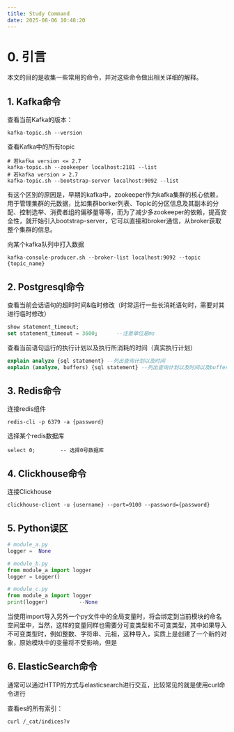 ```yaml
---
title: Study Command
date: 2025-08-06 10:48:20
---
```




# 0. 引言

本文的目的是收集一些常用的命令，并对这些命令做出相关详细的解释。



## 1. Kafka命令

查看当前Kafka的版本：

```shell
kafka-topic.sh --version
```

查看Kafka中的所有topic

```shell
# 若kafka version <= 2.7
kafka-topic.sh --zookeeper localhost:2181 --list
# 若kafka version > 2.7
kafka-topic.sh --bootstrap-server localhost:9092 --list
```

有这个区别的原因是，早期的kafka中，zookeeper作为kafka集群的核心依赖，用于管理集群的元数据，比如集群borker列表、Topic的分区信息及其副本的分配、控制选举、消费者组的偏移量等等，而为了减少多zookeeper的依赖，提高安全性，就开始引入bootstrap-server，它可以直接和broker通信，从broker获取整个集群的信息。

向某个kafka队列中打入数据

```shell
kafka-console-producer.sh --broker-list localhost:9092 --topic {topic_name}
```





## 2. Postgresql命令

查看当前会话语句的超时时间&临时修改（时常运行一些长消耗语句时，需要对其进行临时修改）

```sql
show statement_timeout;
set statement_timeout = 3600;      --注意单位是ms
```

查看当前语句运行的执行计划以及执行所消耗的时间（真实执行计划）

```sql
explain analyze {sql statement} --列出查询计划以及时间
explain (analyze, buffers) {sql statement} --列出查询计划以及时间以及buffer的命中情况
```





## 3. Redis命令

连接redis组件

```shell
redis-cli -p 6379 -a {password}
```

选择某个redis数据库

```shell
select 0;        -- 选择0号数据库
```





## 4. Clickhouse命令

连接Clickhouse

```shell
clickhouse-client -u {username} --port=9100 --password={password}
```





## 5. Python误区

```python
# module_a.py
logger =  None

# module_b.py
from module_a import logger
logger = Logger()

# module_c.py
from module_a import logger
print(logger)          --None
```

当使用import导入另外一个py文件中的全局变量时，将会绑定到当前模块的命名空间里中，当然，这样的变量同样也需要分可变类型和不可变类型，其中如果导入不可变类型时，例如整数、字符串、元祖，这种导入，实质上是创建了一个新的对象，原始模块中的变量将不受影响，但是







## 6. ElasticSearch命令

通常可以通过HTTP的方式与elasticsearch进行交互，比较常见的就是使用curl命令进行

查看es的所有索引：

```shell
curl /_cat/indices?v
```





